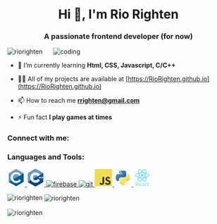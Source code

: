 <h1 align="center">Hi 👋, I'm Rio Righten</h1>
<h3 align="center">A passionate frontend developer (for now)</h3>

<img align="right" alt="coding" width="400" src="https://cdna.artstation.com/p/assets/images/images/028/102/058/original/pixel-jeff-matrix-s.gif?1593487263" >

<p align="left"> <img src="https://komarev.com/ghpvc/?username=riorighten&label=Profile%20views&color=0e75b6&style=flat" alt="riorighten" /> </p>




- 🌱 I’m currently learning **Html, CSS, Javascript, C/C++**

- 👨‍💻 All of my projects are available at [https://RioRighten.github.io](https://RioRighten.github.io)

- 📫 How to reach me **rrighten@gmail.com**

- ⚡ Fun fact **I play games at times**

<h3 align="left">Connect with me:</h3>
<p align="left">
</p>

<h3 align="left">Languages and Tools:</h3>
<p align="left"> <a href="https://www.cprogramming.com/" target="_blank" rel="noreferrer"> <img src="https://raw.githubusercontent.com/devicons/devicon/master/icons/c/c-original.svg" alt="c" width="40" height="40"/> </a> <a href="https://www.w3schools.com/cpp/" target="_blank" rel="noreferrer"> <img src="https://raw.githubusercontent.com/devicons/devicon/master/icons/cplusplus/cplusplus-original.svg" alt="cplusplus" width="40" height="40"/> </a> <a href="https://firebase.google.com/" target="_blank" rel="noreferrer"> <img src="https://www.vectorlogo.zone/logos/firebase/firebase-icon.svg" alt="firebase" width="40" height="40"/> </a> <a href="https://git-scm.com/" target="_blank" rel="noreferrer"> <img src="https://www.vectorlogo.zone/logos/git-scm/git-scm-icon.svg" alt="git" width="40" height="40"/> </a> <a href="https://developer.mozilla.org/en-US/docs/Web/JavaScript" target="_blank" rel="noreferrer"> <img src="https://raw.githubusercontent.com/devicons/devicon/master/icons/javascript/javascript-original.svg" alt="javascript" width="40" height="40"/> </a> <a href="https://www.python.org" target="_blank" rel="noreferrer"> <img src="https://raw.githubusercontent.com/devicons/devicon/master/icons/python/python-original.svg" alt="python" width="40" height="40"/> </a> <a href="https://reactjs.org/" target="_blank" rel="noreferrer"> <img src="https://raw.githubusercontent.com/devicons/devicon/master/icons/react/react-original-wordmark.svg" alt="react" width="40" height="40"/> </a> </p>

<p><img align="left" src="https://github-readme-stats.vercel.app/api/top-langs?username=riorighten&show_icons=true&locale=en&layout=compact" alt="riorighten" /></p>

<p>&nbsp;<img align="center" src="https://github-readme-stats.vercel.app/api?username=riorighten&show_icons=true&locale=en" alt="riorighten" /></p>

<p><img align="center" src="https://github-readme-streak-stats.herokuapp.com/?user=riorighten&" alt="riorighten" /></p>